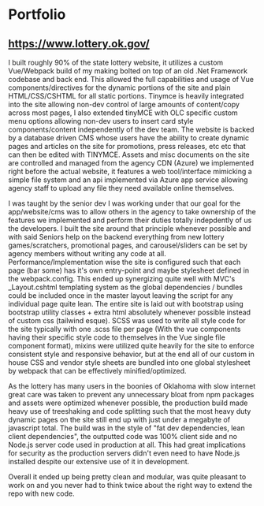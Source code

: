 # Portfolio

## https://www.lottery.ok.gov/

  I built roughly 90% of the state lottery website, it utilizes a custom Vue/Webpack build of my making bolted on top of an old .Net Framework codebase and back end. This allowed the full capabilities and usage of Vue components/directives for the dynamic portions of the site and plain HTML/CSS/CSHTML for all static portions. Tinymce is heavily integrated into the site allowing non-dev control of large amounts of content/copy across most pages, I also extended tinyMCE with OLC specific custom menu options allowing non-dev users to insert card style components/content independently of the dev team. The website is backed by a database driven CMS whose users have the ability to create dynamic pages and articles on the site for promotions, press releases, etc etc that can then be edited with TINYMCE. Assets and misc documents on the site are controlled and managed from the agency CDN (Azure) we implemented right before the actual website, it features a web tool/interface mimicking a simple file system and an api implemented via Azure app service allowing agency staff to upload any file they need available online themselves.
  
  I was taught by the senior dev I was working under that our goal for the app/website/cms was to allow others in the agency to take ownership of the features we implemented and perform their duties totally indepdently of us the developers. I built the site around that principle whenever possible and with said Seniors help on the backend everything from new lottery games/scratchers, promotional pages, and carousel/sliders can be set by agency members without writing any code at all.
Performance/Implementation wise the site is configured such that each page (bar some) has it's own entry-point and maybe stylesheet defined in the webpack.config. This ended up synergizing quite well with MVC's _Layout.cshtml templating system as the global dependencies / bundles could be included once in the master layout leaving the script for any individual page quite lean. The entire site is laid out with bootstrap using bootstrap utility classes + extra html absolutely whenever possible instead of custom css (tailwind esque). SCSS was used to write all style code for the site typically with one .scss file per page (With the vue components having their specific style code to themselves in the Vue single file component format), mixins were utilized quite heavily for the site to enforce consistent style and responsive behavior, but at the end all of our custom in house CSS and vendor style sheets are bundled into one global stylesheet by webpack that can be effectively minified/optimized. 

  As the lottery has many users in the boonies of Oklahoma with slow internet great care was taken to prevent any unnecessary bloat from npm packages and assets were optimized whenever possible, the production build made heavy use of treeshaking and code splitting such that the most heavy duty dynamic pages on the site still end up with just under a megabyte of javascript total. The build was in the style of "fat dev dependencies, lean client dependencies", the outputted code was 100% client side and no Node.js server code used in production at all. This had great implications for security as the production servers didn't even need to have Node.js installed despite our extensive use of it in development. 

  Overall it ended up being pretty clean and modular, was quite pleasant to work on and you never had to think twice about the right way to extend the repo with new code. 

